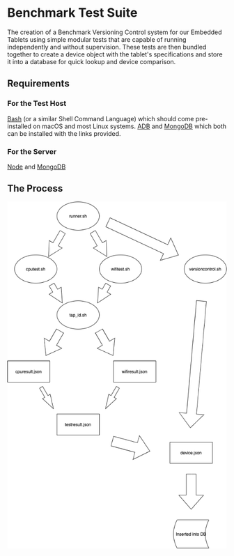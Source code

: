 <h1>Benchmark Test Suite</h1>
The creation of a Benchmark Versioning Control system for our Embedded Tablets using simple modular tests that are capable of running independently and without supervision. These tests are then bundled together to create a device object with the tablet's specifications and store it into a database for quick lookup and device comparison.

<h2>Requirements</h2>

<h3>For the Test Host</h3> 

[Bash](https://www.gnu.org/software/bash/) (or a similar Shell Command Language) which should come pre-installed on macOS and most Linux systems. [ADB](https://www.xda-developers.com/install-adb-windows-macos-linux/) and [MongoDB](https://docs.mongodb.com/manual/installation/) which both can be installed with the links provided. 

<h3>For the Server</h3> 

[Node](https://nodejs.org/en/download/) and [MongoDB](https://docs.mongodb.com/manual/installation/)

<h2>The Process</h2>

![Diagram](/images/Benchmark.png)


